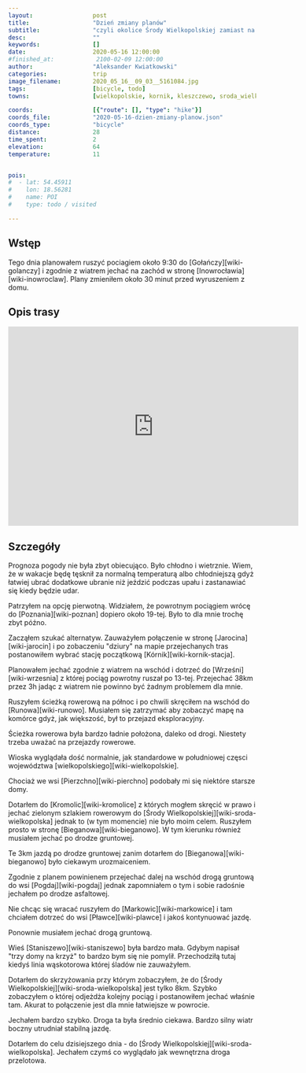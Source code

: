```yaml
---
layout:                 post
title:                  "Dzień zmiany planów"
subtitle:               "czyli okolice Środy Wielkopolskiej zamiast na zachód od Gółańczy"
desc:                   ""
keywords:               []
date:                   2020-05-16 12:00:00
#finished_at:            2100-02-09 12:00:00
author:                 "Aleksander Kwiatkowski"
categories:             trip
image_filename:         2020_05_16__09_03__5161084.jpg
tags:                   [bicycle, todo]
towns:                  [wielkopolskie, kornik, kleszczewo, sroda_wielkopolska]

coords:                 [{"route": [], "type": "hike"}]
coords_file:            "2020-05-16-dzien-zmiany-planow.json"
coords_type:            "bicycle"
distance:               28
time_spent:             2
elevation:              64
temperature:            11


pois:
#  - lat: 54.45911
#    lon: 18.56281
#    name: POI
#    type: todo / visited

---
```



## Wstęp

Tego dnia planowałem ruszyć pociagiem około 9:30 do [Gołańczy][wiki-golanczy]
i zgodnie z wiatrem jechać na zachód w stronę [Inowrocławia][wiki-inowroclaw].
Plany zmieniłem około 30 minut przed wyruszeniem z domu.

## Opis trasy

<iframe height='405' width='590' frameborder='0' allowtransparency='true' scrolling='no' src='https://www.strava.com/activities/3458788003/embed/7f2b1296adad28bd5a7b7125c257755bbb572015'></iframe>

## Szczegóły

Prognoza pogody nie była zbyt obiecująco. Było chłodno i wietrznie.
Wiem, że w wakacje będę tęsknił za normalną temperaturą albo chłodniejszą
gdyż łatwiej ubrać dodatkowe ubranie niż jeździć podczas upału i zastanawiać
się kiedy będzie udar.

Patrzyłem na opcję pierwotną. Widziałem, że powrotnym pociągiem wrócę do
[Poznania][wiki-poznan] dopiero około 19-tej. Było to dla mnie trochę
zbyt późno.

Zacząłem szukać alternatyw. Zauważyłem połączenie w stronę [Jarocina][wiki-jarocin]
i po zobaczeniu "dziury" na mapie przejechanych tras postanowiłem wybrać
stację początkową [Kórnik][wiki-kornik-stacja].

Planowałem jechać zgodnie z wiatrem na wschód i dotrzeć do [Wrześni][wiki-wrzesnia]
z której pociąg powrotny ruszał po 13-tej. Przejechać 38km przez 3h jadąc
z wiatrem nie powinno być żadnym problemem dla mnie.

Ruszyłem ścieżką rowerową na północ i po chwili skręciłem na wschód do
[Runowa][wiki-runowo]. Musiałem się zatrzymać aby zobaczyć mapę na komórce gdyż,
jak większość, był to przejazd eksploracyjny.

Ścieżka rowerowa była bardzo ładnie położona, daleko od drogi. Niestety trzeba
uważać na przejazdy rowerowe.

Wioska wyglądała dość normalnie, jak standardowe w południowej częsci
województwa [wielkopolskiego][wiki-wielkopolskie].

Chociaż we wsi [Pierzchno][wiki-pierchno] podobały mi się niektóre
starsze domy.

Dotarłem do [Kromolic][wiki-kromolice] z których mogłem skręcić w prawo i jechać
zielonym szlakiem rowerowym do [Środy Wielkopolskiej][wiki-sroda-wielkopolska]
jednak to (w tym momencie) nie było moim celem. Ruszyłem prosto
w stronę [Bieganowa][wiki-bieganowo]. W tym kierunku również musiałem
jechać po drodze gruntowej.

Te 3km jazdą po drodze gruntowej zanim dotarłem do [Bieganowa][wiki-bieganowo]
było ciekawym urozmaiceniem.

Zgodnie z planem powinienem przejechać dalej na wschód drogą gruntową do
wsi [Pogdaj][wiki-pogdaj] jednak zapomniałem o tym i sobie
radośnie jechałem po drodze asfaltowej.

Nie chcąc się wracać ruszyłem do [Markowic][wiki-markowice] i tam
chciałem dotrzeć do wsi [Pławce][wiki-plawce] i jakoś kontynuować jazdę.

Ponownie musiałem jechać drogą gruntową.

Wieś [Staniszewo][wiki-staniszewo] była bardzo mała. Gdybym napisał
"trzy domy na krzyż" to bardzo bym się nie pomylił. Przechodziłą tutaj kiedyś
linia wąskotorowa której śladów nie zauważyłem.

Dotarłem do skrzyżowania przy którym zobaczyłem, że do
[Środy Wielkopolskiej][wiki-sroda-wielkopolska] jest tylko 8km. Szybko zobaczyłem
o której odjeżdża kolejny pociąg i postanowiłem jechać właśnie tam.
Akurat to połączenie jest dla mnie łatwiejsze w powrocie.

Jechałem bardzo szybko. Droga ta była średnio ciekawa. Bardzo silny
wiatr boczny utrudniał stabilną jazdę.

Dotarłem do celu dzisiejszego dnia - do [Środy Wielkopolskiej][wiki-sroda-wielkopolska].
Jechałem czymś co wyglądało jak wewnętrzna droga przelotowa.
